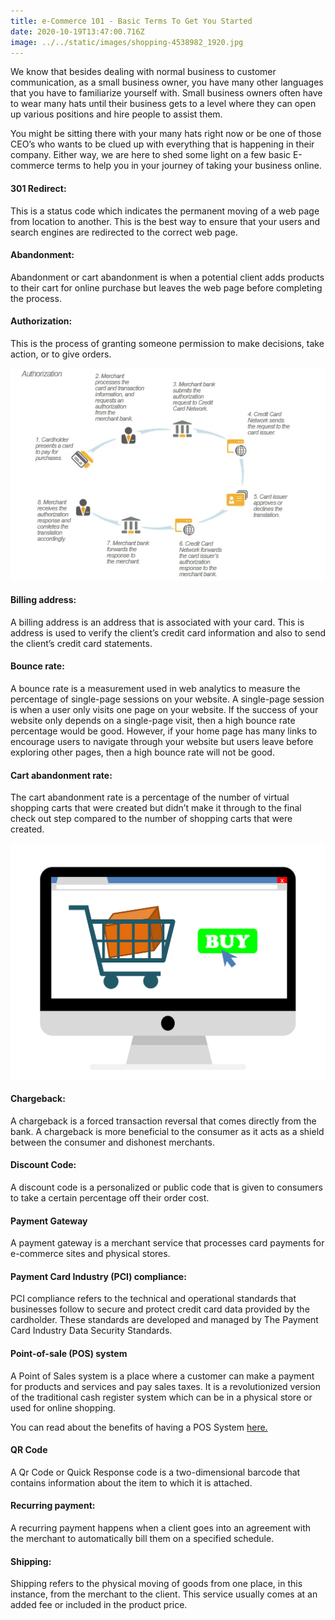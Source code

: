 ```yaml
---
title: e-Commerce 101 - Basic Terms To Get You Started
date: 2020-10-19T13:47:00.716Z
image: ../../static/images/shopping-4538982_1920.jpg
---
```

We know that besides dealing with normal business to customer communication, as a small business owner, you have many other languages that you have to familiarize yourself with. Small business owners often have to wear many hats until their business gets to a level where they can open up various positions and hire people to assist them.

You might be sitting there with your many hats right now or be one of those CEO’s who wants to be clued up with everything that is happening in their company. Either way, we are here to shed some light on a few basic E-commerce terms to help you in your journey of taking your business online.

#### 301 Redirect:

This is a status code which indicates the permanent moving of a web page from location to another. This is the best way to ensure that your users and search engines are redirected to the correct web page.

#### Abandonment:

Abandonment or cart abandonment is when a potential client adds products to their cart for online purchase but leaves the web page before completing the process.

#### Authorization:

This is the process of granting someone permission to make decisions, take action, or to give orders.

![Authorization Process ](../../static/images/managing-the-e-commerce-authorization-process1.jpg "Authorization Process - UniBul's Money Blog")

#### Billing address:

A billing address is an address that is associated with your card. This is address is used to verify the client’s credit card information and also to send the client’s credit card statements.

#### Bounce rate:

A bounce rate is a measurement used in web analytics to measure the percentage of single-page sessions on your website. A single-page session is when a user only visits one page on your website. If the success of your website only depends on a single-page visit, then a high bounce rate percentage would be good. However, if your home page has many links to encourage users to navigate through your website but users leave before exploring other pages, then a high bounce rate will not be good.

#### Cart abandonment rate:

The cart abandonment rate is a percentage of the number of virtual shopping carts that were created but didn’t make it through to the final check out step compared to the number of shopping carts that were created.

![](../../static/images/online-shopping-1929002_1920.png)

#### Chargeback:

A chargeback is a forced transaction reversal that comes directly from the bank. A chargeback is more beneficial to the consumer as it acts as a shield between the consumer and dishonest merchants.

#### Discount Code:

A discount code is a personalized or public code that is given to consumers to take a certain percentage off their order cost.

#### Payment Gateway

A payment gateway is a merchant service that processes card payments for e-commerce sites and physical stores.

#### Payment Card Industry (PCI) compliance:

PCI compliance refers to the technical and operational standards that businesses follow to secure and protect credit card data provided by the cardholder. These standards are developed and managed by The Payment Card Industry Data Security Standards.

#### Point-of-sale (POS) system

A Point of Sales system is a place where a customer can make a payment for products and services and pay sales taxes. It is a revolutionized version of the traditional cash register system which can be in a physical store or used for online shopping.

You can read about the benefits of having a POS System [here.](https://www.waitr.co.za/advantages-of-a-point-of-sale-system/)

#### QR Code

A Qr Code or Quick Response code is a two-dimensional barcode that contains information about the item to which it is attached.

#### Recurring payment:

A recurring payment happens when a client goes into an agreement with the merchant to automatically bill them on a specified schedule.

#### Shipping:

Shipping refers to the physical moving of goods from one place, in this instance, from the merchant to the client. This service usually comes at an added fee or included in the product price.